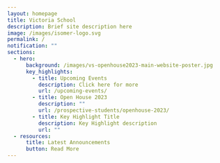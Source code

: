 ```yaml
---
layout: homepage
title: Victoria School
description: Brief site description here
image: /images/isomer-logo.svg
permalink: /
notification: ""
sections:
  - hero:
      background: /images/vs-openhouse2023-main-website-poster.jpg
      key_highlights:
        - title: Upcoming Events
          description: Click here for more
          url: /upcoming-events/
        - title: Open House 2023
          description: ""
          url: /prospective-students/openhouse-2023/
        - title: Key Highlight Title
          description: Key Highlight description
          url: ""
  - resources:
      title: Latest Announcements
      button: Read More
---
```

